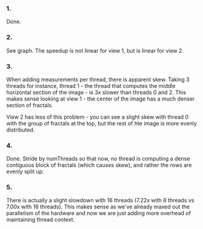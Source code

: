 ### 1.

Done.

### 2.

See graph. The speedup is not linear for view 1, but is linear for view 2.

### 3. 

When adding measurements per thread, there is apparent skew. 
Taking 3 threads for instance, thread 1 - the thread that computes the middle horizontal section of the image - is 3x slower than threads 0 and 2. This makes sense looking at view 1 - the center of the image has a much denser section of fractals. 

View 2 has less of this problem - you can see a slight skew with thread 0 with the group of fractals at the top, but the rest of hte image is more evenly distributed. 

### 4.

Done. Stride by numThreads so that now, no thread is computing a dense contiguous block of fractals (which causes skew), and rather the rows are evenly split up.

### 5.

There is actually a slight slowdown with 16 threads (7.22x with 8 threads vs 7.00x with 16 threads). This makes sense as we've already maxed out the parallelism of the hardware and now we are just adding more overhead of maintaining thread context.
